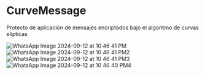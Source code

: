 # CurveMessage
Protecto de aplicación de mensajes encriptados bajo el algoritmo de curvas elipticas

![WhatsApp Image 2024-09-12 at 10 46 41 PM](https://github.com/user-attachments/assets/000597ec-9894-40b6-94f7-093111ab1b57)
![WhatsApp Image 2024-09-12 at 10 46 41 PM2](https://github.com/user-attachments/assets/1faefddc-44d3-427c-8bb8-9621a3f2b687)
![WhatsApp Image 2024-09-12 at 10 46 41 PM3](https://github.com/user-attachments/assets/6118298d-2d47-472d-84d3-affe31ca4f6d)
![WhatsApp Image 2024-09-12 at 10 46 40 PM4](https://github.com/user-attachments/assets/fb8966a5-da4a-44e5-a66d-38a0d64ac11b)
